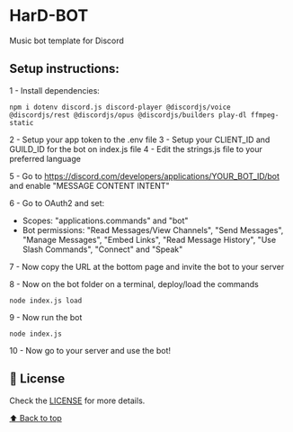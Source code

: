 # HarD-BOT
Music bot template for Discord


## Setup instructions:
1 - Install dependencies:
```
npm i dotenv discord.js discord-player @discordjs/voice @discordjs/rest @discordjs/opus @discordjs/builders play-dl ffmpeg-static
```

2 - Setup your app token to the .env file
3 - Setup your CLIENT_ID and GUILD_ID for the bot on index.js file
4 - Edit the strings.js file to your preferred language

5 - Go to https://discord.com/developers/applications/YOUR_BOT_ID/bot and enable "MESSAGE CONTENT INTENT"

6 - Go to OAuth2 and set:
  - Scopes: "applications.commands" and "bot"
  - Bot permissions: "Read Messages/View Channels", "Send Messages", "Manage Messages", "Embed Links", "Read Message History", "Use Slash Commands", "Connect" and "Speak"

7 - Now copy the URL at the bottom page and invite the bot to your server

8 - Now on the bot folder on a terminal, deploy/load the commands
```
node index.js load
```

9 - Now run the bot
```
node index.js
```

10 - Now go to your server and use the bot!

## 📝 License

Check the [LICENSE](LICENSE.md) for more details.

[⬆ Back to top](#HarD-BOT)<br>